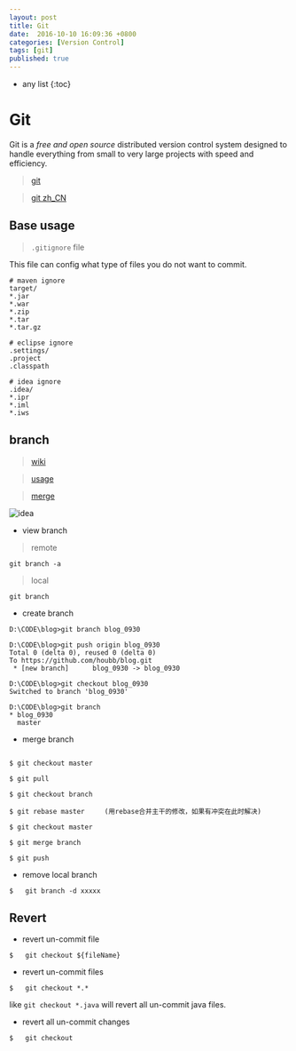 ```yaml
---
layout: post
title: Git
date:  2016-10-10 16:09:36 +0800
categories: [Version Control]
tags: [git]
published: true
---
```


* any list
{:toc}

# Git

Git is a *free and open source* distributed version control system designed to handle everything from small to very large projects with speed and efficiency.

> [git](https://git-scm.com)

> [git zh_CN](http://www.liaoxuefeng.com/wiki/0013739516305929606dd18361248578c67b8067c8c017b000)

## Base usage


> ```.gitignore``` file

This file can config what type of files you do not want to commit.

```
# maven ignore
target/
*.jar
*.war
*.zip
*.tar
*.tar.gz

# eclipse ignore
.settings/
.project
.classpath

# idea ignore
.idea/
*.ipr
*.iml
*.iws
```

## branch

> [wiki](https://github.com/Kunena/Kunena-Forum/wiki/Create-a-new-branch-with-git-and-manage-branches)

> [usage](http://blog.csdn.net/wfdtxz/article/details/7973608)

> [merge](http://blog.csdn.net/syc434432458/article/details/51861483)

![idea]({{site.url}}/static/app/img/git/2016-09-02-git-merge.png)


- view branch

> remote

```
git branch -a
```

> local

```
git branch
```

- create branch

```
D:\CODE\blog>git branch blog_0930

D:\CODE\blog>git push origin blog_0930
Total 0 (delta 0), reused 0 (delta 0)
To https://github.com/houbb/blog.git
 * [new branch]      blog_0930 -> blog_0930

D:\CODE\blog>git checkout blog_0930
Switched to branch 'blog_0930'

D:\CODE\blog>git branch
* blog_0930
  master
```

- merge branch

```

$ git checkout master

$ git pull

$ git checkout branch

$ git rebase master     (用rebase合并主干的修改，如果有冲突在此时解决)

$ git checkout master

$ git merge branch

$ git push

```

- remove local branch

```
$   git branch -d xxxxx
```

## Revert 

- revert un-commit file

```
$   git checkout ${fileName}
```

- revert un-commit files

```
$   git checkout *.*
```

like ```git checkout *.java``` will revert all un-commit java files.

- revert all un-commit changes

```
$   git checkout
```







